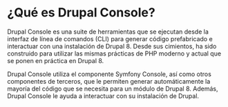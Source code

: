 # ¿Qué es Drupal Console?
Drupal Console es una suite de herramientas que se ejecutan desde la interfaz de línea de comandos (CLI) para generar código prefabricado e interactuar con una instalación de Drupal 8. Desde sus cimientos, ha sido construido para utilizar las mismas prácticas de PHP moderno y actual que se ponen en práctica en Drupal 8.

Drupal Console utiliza el componente Symfony Console, así como otros componentes de terceros, que le permiten generar automáticamente la mayoría del código que se necesita para un módulo de Drupal 8. Además, Drupal Console le ayuda a interactuar con su instalación de Drupal.
